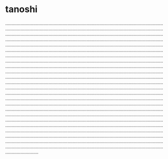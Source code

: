 # tanoshi

..........................................................................................................................................................................................................................................................................................................................................................................................................................................................................................................................................................................................................................................................................................................................................................................................................................................................................................................................................................................................................................................................................................................................................................................................................................................................................................................................................................................................................................................................................................................................................................................................................................................................................................................................................................................................................................................................................................................................................................................................................................................................................................................................................................................................................................................................................................................................................................................................................................................................................................................................................................................................................................................................................................................................................................................................................................................................................................................................................................................................................................................................................................................................